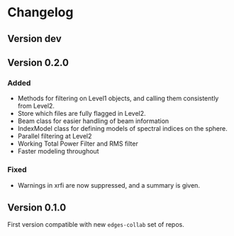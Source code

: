 # Changelog

## Version dev

## Version 0.2.0

### Added
- Methods for filtering on Level1 objects, and calling them consistently from Level2.
- Store which files are fully flagged in Level2.
- Beam class for easier handling of beam information
- IndexModel class for defining models of spectral indices on the sphere.
- Parallel filtering at Level2
- Working Total Power Filter and RMS filter
- Faster modeling throughout

### Fixed
- Warnings in xrfi are now suppressed, and a summary is given.

## Version 0.1.0

First version compatible with new `edges-collab` set of repos.
